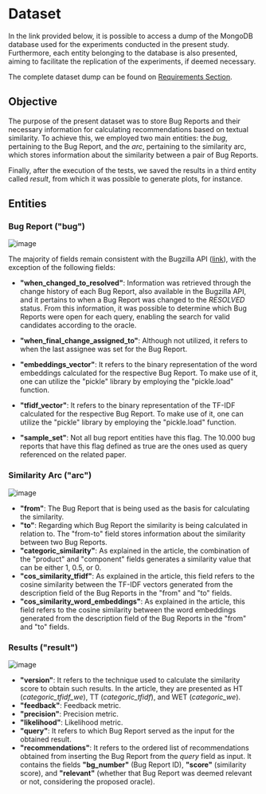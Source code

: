 # Dataset

In the link provided below, it is possible to access a dump of the MongoDB database used for the experiments conducted in the present study. Furthermore, each entity belonging to the database is also presented, aiming to facilitate the replication of the experiments, if deemed necessary.

The complete dataset dump can be found on [Requirements Section](https://github.com/guimcarneiro/similar-bug-reports-recommender/tree/main/requirements).

## Objective

The purpose of the present dataset was to store Bug Reports and their necessary information for calculating recommendations based on textual similarity. To achieve this, we employed two main entities: the _bug_, pertaining to the Bug Report, and the _arc_, pertaining to the similarity arc, which stores information about the similarity between a pair of Bug Reports.

Finally, after the execution of the tests, we saved the results in a third entity called _result_, from which it was possible to generate plots, for instance.

## Entities

### **Bug Report ("bug")**

![image](https://user-images.githubusercontent.com/32914505/216782047-0a64e7b4-f0fb-400d-86fb-e38ffb5875ea.png)

The majority of fields remain consistent with the Bugzilla API ([link](https://bmo.readthedocs.io/en/latest/using/understanding.html)), with the exception of the following fields:

- **"when_changed_to_resolved"**: Information was retrieved through the change history of each Bug Report, also available in the Bugzilla API, and it pertains to when a Bug Report was changed to the _RESOLVED_ status. From this information, it was possible to determine which Bug Reports were open for each query, enabling the search for valid candidates according to the oracle.

- **"when_final_change_assigned_to"**: Although not utilized, it refers to when the last assignee was set for the Bug Report.

- **"embeddings_vector"**: It refers to the binary representation of the word embeddings calculated for the respective Bug Report. To make use of it, one can utilize the "pickle" library by employing the "pickle.load" function.

- **"tfidf_vector"**: It refers to the binary representation of the TF-IDF calculated for the respective Bug Report. To make use of it, one can utilize the "pickle" library by employing the "pickle.load" function.

- **"sample_set"**: Not all bug report entities have this flag. The 10.000 bug reports that have this flag defined as true are the ones used as query referenced on the related paper.

### **Similarity Arc ("arc")**

![image](https://user-images.githubusercontent.com/32914505/216782431-d41c67c3-d28d-4908-b48b-1a9e01c4be9c.png)

- **"from"**: The Bug Report that is being used as the basis for calculating the similarity.
- **"to"**: Regarding which Bug Report the similarity is being calculated in relation to. The "from-to" field stores information about the similarity between two Bug Reports.
- **"categoric_similarity"**: As explained in the article, the combination of the "product" and "component" fields generates a similarity value that can be either 1, 0.5, or 0.
- **"cos_similarity_tfidf"**: As explained in the article, this field refers to the cosine similarity between the TF-IDF vectors generated from the description field of the Bug Reports in the "from" and "to" fields.
- **"cos_similarity_word_embeddings"**: As explained in the article, this field refers to the cosine similarity between the word embeddings generated from the description field of the Bug Reports in the "from" and "to" fields.

### **Results ("result")**

![image](https://user-images.githubusercontent.com/32914505/216782608-f1294fbf-6ace-412a-a24f-81327d3374a8.png)

- **"version"**: It refers to the technique used to calculate the similarity score to obtain such results. In the article, they are presented as HT (_categoric_tfidf_we_), TT (_categoric_tfidf_), and WET (_categoric_we_).
- **"feedback"**: Feedback metric.
- **"precision"**: Precision metric.
- **"likelihood"**: Likelihood metric.
- **"query"**: It refers to which Bug Report served as the input for the obtained result.
- **"recommendations"**: It refers to the ordered list of recommendations obtained from inserting the Bug Report from the _query_ field as input. It contains the fields **"bg_number"** (Bug Report ID), **"score"** (similarity score), and **"relevant"** (whether that Bug Report was deemed relevant or not, considering the proposed oracle).
